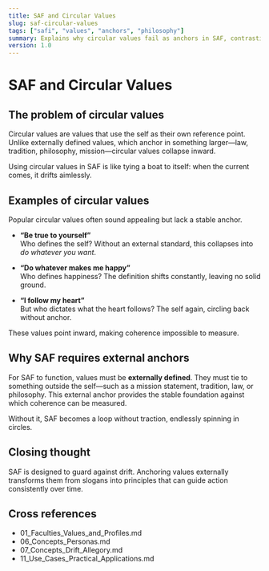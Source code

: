 ```yaml
---
title: SAF and Circular Values
slug: saf-circular-values
tags: ["safi", "values", "anchors", "philosophy"]
summary: Explains why circular values fail as anchors in SAF, contrasting them with externally defined values that provide stability.
version: 1.0
---
```


# SAF and Circular Values

## The problem of circular values
Circular values are values that use the self as their own reference point. Unlike externally defined values, which anchor in something larger—law, tradition, philosophy, mission—circular values collapse inward.  

Using circular values in SAF is like tying a boat to itself: when the current comes, it drifts aimlessly.

## Examples of circular values
Popular circular values often sound appealing but lack a stable anchor.  

- **“Be true to yourself”**  
   Who defines the self? Without an external standard, this collapses into *do whatever you want*.  

- **“Do whatever makes me happy”**  
   Who defines happiness? The definition shifts constantly, leaving no solid ground.  

- **“I follow my heart”**  
   But who dictates what the heart follows? The self again, circling back without anchor.  

These values point inward, making coherence impossible to measure.

## Why SAF requires external anchors
For SAF to function, values must be **externally defined**. They must tie to something outside the self—such as a mission statement, tradition, law, or philosophy. This external anchor provides the stable foundation against which coherence can be measured.  

Without it, SAF becomes a loop without traction, endlessly spinning in circles.

## Closing thought
SAF is designed to guard against drift. Anchoring values externally transforms them from slogans into principles that can guide action consistently over time.

## Cross references
- 01_Faculties_Values_and_Profiles.md  
- 06_Concepts_Personas.md  
- 07_Concepts_Drift_Allegory.md  
- 11_Use_Cases_Practical_Applications.md  
